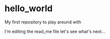 # hello_world
My first repository to play around with

I'm editing the read_me file
let's see what's next...
